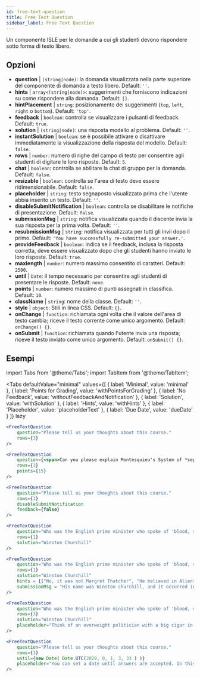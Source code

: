 ```yaml
---
id: free-text-question 
title: Free Text Question
sidebar_label: Free Text Question
---
```


Un componente ISLE per le domande a cui gli studenti devono rispondere sotto forma di testo libero.

## Opzioni

* __question__ | `(string|node)`: la domanda visualizzata nella parte superiore del componente di domanda a testo libero. Default: `''`.
* __hints__ | `array<(string|node)>`: suggerimenti che forniscono indicazioni su come rispondere alla domanda. Default: `[]`.
* __hintPlacement__ | `string`: posizionamento dei suggerimenti (`top`, `left`, `right` o `bottom`). Default: `'top'`.
* __feedback__ | `boolean`: controlla se visualizzare i pulsanti di feedback. Default: `true`.
* __solution__ | `(string|node)`: una risposta modello al problema. Default: `''`.
* __instantSolution__ | `boolean`: se è possibile attivare o disattivare immediatamente la visualizzazione della risposta del modello. Default: `false`.
* __rows__ | `number`: numero di righe del campo di testo per consentire agli studenti di digitare le loro risposte. Default: `5`.
* __chat__ | `boolean`: controlla se abilitare la chat di gruppo per la domanda. Default: `false`.
* __resizable__ | `boolean`: controlla se l'area di testo deve essere ridimensionabile. Default: `false`.
* __placeholder__ | `string`: testo segnaposto visualizzato prima che l'utente abbia inserito un testo. Default: `''`.
* __disableSubmitNotification__ | `boolean`: controlla se disabilitare le notifiche di presentazione. Default: `false`.
* __submissionMsg__ | `string`: notifica visualizzata quando il discente invia la sua risposta per la prima volta. Default: `''`.
* __resubmissionMsg__ | `string`: notifica visualizzata per tutti gli invii dopo il primo. Default: `'You have successfully re-submitted your answer.'`.
* __provideFeedback__ | `boolean`: indica se il feedback, inclusa la risposta corretta, deve essere visualizzato dopo che gli studenti hanno inviato le loro risposte. Default: `true`.
* __maxlength__ | `number`: numero massimo consentito di caratteri. Default: `2500`.
* __until__ | `Date`: il tempo necessario per consentire agli studenti di presentare le risposte. Default: `none`.
* __points__ | `number`: numero massimo di punti assegnati in classifica. Default: `10`.
* __className__ | `string`: nome della classe. Default: `''`.
* __style__ | `object`: Stili in linea CSS. Default: `{}`.
* __onChange__ | `function`: richiamata ogni volta che il valore dell'area di testo cambia; riceve il testo corrente come unico argomento. Default: `onChange() {}`.
* __onSubmit__ | `function`: richiamata quando l'utente invia una risposta; riceve il testo inviato come unico argomento. Default: `onSubmit() {}`.


## Esempi

import Tabs from '@theme/Tabs';
import TabItem from '@theme/TabItem';

<Tabs
    defaultValue="minimal"
    values={[
        { label: 'Minimal', value: 'minimal' },
        { label: 'Points for Grading', value: 'withPointsForGrading' },
        { label: 'No Feedback', value: 'withoutFeedbackAndNotification' },
        { label: 'Solution', value: 'withSolution' },
        { label: 'Hints', value: 'withHints' },
        { label: 'Placeholder', value: 'placeholderText' },
        { label: 'Due Date', value: 'dueDate' }
    ]}
    lazy
>

<TabItem value="minimal" >

```jsx live
<FreeTextQuestion 
    question="Please tell us your thoughts about this course." 
    rows={3} 
/>
```
</TabItem>

<TabItem value="withPointsForGrading" >

```jsx live
<FreeTextQuestion 
    question={<span>Can you please explain Montesquieu's System of *separation of powers*?</span>} 
    rows={3} 
    points={15}
/>
```

</TabItem>

<TabItem value="withoutFeedbackAndNotification" >

```jsx live
<FreeTextQuestion 
    question="Please tell us your thoughts about this course." 
    rows={3}
    disableSubmitNotification 
    feedback={false}
/>
```

</TabItem>

<TabItem value="withSolution" > 

```jsx live
<FreeTextQuestion 
    question="Who was the English prime minister who spoke of 'blood, sweat and tears'?" 
    rows={1} 
    solution="Winston Churchill" 
/>
```

</TabItem>

<TabItem value="withHints" >

```jsx live
<FreeTextQuestion 
    question="Who was the English prime minister who spoke of 'blood, sweat and tears'?" 
    rows={1} 
    solution="Winston Churchill" 
    hints = {["No, it was not Margret Thatcher", "He believed in Aliens by the way", "His first name was Winston - like the guy in 1984"]}
    submissionMsg = "His name was Winston churchill, and it occurred in a speech given by him to the House of Commons of the Parliament of the United Kingdom on 13 May 1940. The speech is sometimes known by that name"
/>
```

</TabItem>

<TabItem value="placeholderText" >

```jsx live
<FreeTextQuestion 
    question="Who was the English prime minister who spoke of 'blood, sweat and tears'?" 
    rows={3} 
    solution="Winston Churchill" 
    placeholder="Think of an overweight politician with a big cigar in his mouth."
/>
```

</TabItem>

<TabItem value="dueDate" >

```jsx live
<FreeTextQuestion 
    question="Please tell us your thoughts about this course." 
    rows={3} 
    until={new Date( Date.UTC(2029, 0, 1, 3, 33 ) )}
    placeholder="You can set a date until answers are accepted. In this case it is 2020, 1st of January, 3:30 am UTC time."
/>
```

</TabItem>

</Tabs>
